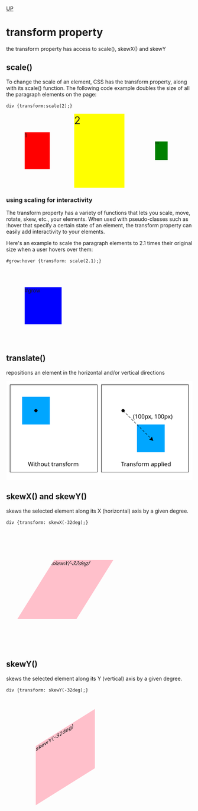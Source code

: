 [UP](./index.md)

# transform property
the transform property has access to scale(), skewX() and skewY

## scale()
To change the scale of an element, CSS has the transform property, along with its scale() function. The following code example doubles the size of all the paragraph elements on the page:  

	div {transform:scale(2);}

<div style="display:flex;padding:50px">
<div style="width:100px;height:100px;background-color:red;margin-right:100px;">1</div>
<div style="width:100px;height:100px;background-color:yellow;transform:scale(2);margin-right:100px;">2</div>
<div style="width:100px;height:100px;background-color:green;transform:scale(0.5);">0.5</div>
</div>

### using scaling for interactivity
The transform property has a variety of functions that lets you scale, move, rotate, skew, etc., your elements. When used with pseudo-classes such as :hover that specify a certain state of an element, the transform property can easily add interactivity to your elements.

Here's an example to scale the paragraph elements to 2.1 times their original size when a user hovers over them:

	#grow:hover {transform: scale(2.1);}

<style>#grow:hover {transform: scale(2.1);}</style>
<div style="display:flex;padding:50px">
<div id="grow" style="width:100px;height:100px;background-color:blue;">#grow</div>
</div>

## translate()
repositions an element in the horizontal and/or vertical directions  

![alt](./translate.svg)

## skewX() and skewY()
skews the selected element along its X (horizontal) axis by a given degree.

	div {transform: skewX(-32deg);}

<div style="display:flex;padding:80px">
<div style="width:160px;height:160px;background-color:pink;transform: skewX(-32deg);">skewX(-32deg)</div>
</div>


## skewY()
skews the selected element along its Y (vertical) axis by a given degree.

	div {transform: skewY(-32deg);}

<div style="display:flex;padding:80px">
<div style="width:160px;height:160px;background-color:pink;transform: skewY(-32deg);">skewY(-32deg)</div>
</div>
